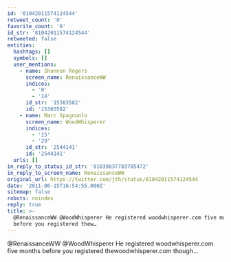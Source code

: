 ```yaml
---
id: '81042011574124544'
retweet_count: '0'
favorite_count: '0'
id_str: '81042011574124544'
retweeted: false
entities:
  hashtags: []
  symbols: []
  user_mentions:
    - name: Shannon Rogers
      screen_name: RenaissanceWW
      indices:
        - '0'
        - '14'
      id_str: '15303582'
      id: '15303582'
    - name: Marc Spagnuolo
      screen_name: WoodWhisperer
      indices:
        - '15'
        - '29'
      id_str: '2544141'
      id: '2544141'
  urls: []
in_reply_to_status_id_str: '81039837783785472'
in_reply_to_screen_name: RenaissanceWW
original_url: https://twitter.com/jth/status/81042011574124544
date: '2011-06-15T16:54:55.000Z'
sitemap: false
robots: noindex
reply: true
title: >-
  @RenaissanceWW @WoodWhisperer He registered woodwhisperer.com five months
  before you registered thew…
---
```


@RenaissanceWW @WoodWhisperer He registered woodwhisperer.com five months before you registered thewoodwhisperer.com though...